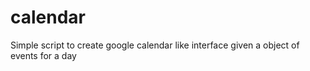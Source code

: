 calendar
========
Simple script to create google calendar like interface given a object of events for a day
